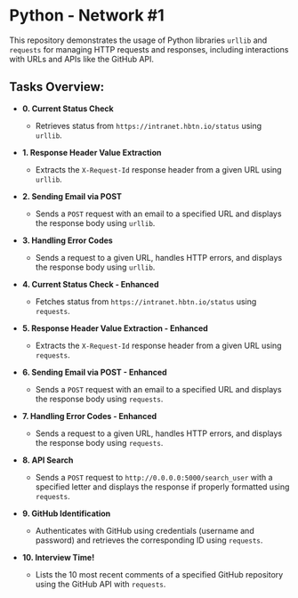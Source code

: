 # Python - Network #1

This repository demonstrates the usage of Python libraries `urllib` and `requests` for managing HTTP requests and responses, including interactions with URLs and APIs like the GitHub API.

## Tasks Overview:

* **0. Current Status Check**
  * Retrieves status from `https://intranet.hbtn.io/status` using `urllib`.

* **1. Response Header Value Extraction**
  * Extracts the `X-Request-Id` response header from a given URL using `urllib`.

* **2. Sending Email via POST**
  * Sends a `POST` request with an email to a specified URL and displays the response body using `urllib`.

* **3. Handling Error Codes**
  * Sends a request to a given URL, handles HTTP errors, and displays the response body using `urllib`.

* **4. Current Status Check - Enhanced**
  * Fetches status from `https://intranet.hbtn.io/status` using `requests`.

* **5. Response Header Value Extraction - Enhanced**
  * Extracts the `X-Request-Id` response header from a given URL using `requests`.

* **6. Sending Email via POST - Enhanced**
  * Sends a `POST` request with an email to a specified URL and displays the response body using `requests`.

* **7. Handling Error Codes - Enhanced**
  * Sends a request to a given URL, handles HTTP errors, and displays the response body using `requests`.

* **8. API Search**
  * Sends a `POST` request to `http://0.0.0.0:5000/search_user` with a specified letter and displays the response if properly formatted using `requests`.

* **9. GitHub Identification**
  * Authenticates with GitHub using credentials (username and password) and retrieves the corresponding ID using `requests`.

* **10. Interview Time!**
  * Lists the 10 most recent comments of a specified GitHub repository using the GitHub API with `requests`.